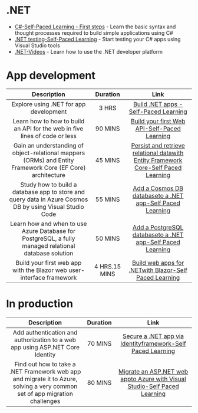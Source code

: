# .NET


- [C#-Self-Paced Learning - First steps](https://docs.microsoft.com/en-us/learn/paths/csharp-first-steps/) - Learn the basic syntax and thought processes required to build simple applications using C#
- [.NET testing-Self-Paced Learning](https://docs.microsoft.com/en-us/learn/modules/visual-studio-test-tools/) - Start testing your C# apps using Visual Studio tools
-  [.NET-Videos](https://dotnet.microsoft.com/en-us/learn/videos) - Learn how to use the .NET developer platform




# App development
|**Description** |**Duration**|**Link**|
| :----:        |    :----:   |        :----:     |
|  Explore using .NET for app development | 3 HRS |  [Build .NET apps -Self-Paced Learning](https://docs.microsoft.com/en-us/learn/paths/build-dotnet-applications-csharp/)     |
| Learn how to how to build an API for the web in five lines of code or less|  90 MINS    |    [Build your first Web API-Self-Paced Learning](https://docs.microsoft.com/en-us/learn/paths/aspnet-core-minimal-api/)  |
|Gain an understanding of object-relational mappers (ORMs) and Entity Framework Core (EF Core) architecture|  45 MINS     | [Persist and retrieve relational datawith Entity Framework Core-Self Paced Learning](https://docs.microsoft.com/en-us/learn/modules/persist-data-ef-core/)    |
|Study how to build a database app to store and query data in Azure Cosmos DB by using Visual Studio Code|  55 MINS      | [Add a Cosmos DB databaseto a .NET app-Self Paced Learning](https://docs.microsoft.com/en-us/learn/modules/work-with-cosmos-db/)    |
|Learn how and when to use Azure Database for PostgreSQL, a fully managed relational database solution|  50 MINS    | [Add a PostgreSQL databaseto a .NET app-Self Paced Learning](https://docs.microsoft.com/en-us/learn/modules/create-connect-to-postgres/)    |
|Build your first web app with the Blazor web user-interface framework| 4 HRS.15 MINS    | [Build web apps for .NETwith Blazor-Self Paced Learning](https://docs.microsoft.com/en-us/learn/paths/build-web-apps-with-blazor/)    |

# In production
|**Description** |**Duration**|**Link**|
| :----:        |    :----:   |        :----:     |
| Add authentication and authorization to a web app using ASP.NET Core Identity | 70 MINS  |  [Secure a .NET app via Identityframework-Self Paced Learning](https://docs.microsoft.com/en-us/learn/modules/secure-aspnet-core-identity/)     |
| Find out how to take a .NET Framework web app and migrate it to Azure, solving a very common set of app migration challenges  |  80 MINS  |  [Migrate an ASP.NET web appto Azure with Visual Studio-Self Paced Learning](https://docs.microsoft.com/en-us/learn/paths/migrate-aspnet-web-application/)     
